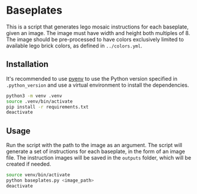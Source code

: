 # Baseplates

This is a script that generates lego mosaic instructions for each baseplate, given an image. The image must have width and height both multiples of 8. The image should be pre-processed to have colors exclusively limited to available lego brick colors, as defined in `../colors.yml`.

## Installation

It's recommended to use [pyenv](https://github.com/pyenv/pyenv) to use the Python version specified in `.python_version` and use a virtual environment to install the dependencies.

```bash
python3 -m venv .venv
source .venv/bin/activate
pip install -r requirements.txt
deactivate
```

## Usage

Run the script with the path to the image as an argument. The script will generate a set of instructions for each baseplate, in the form of an image file. The instruction images will be saved in the `outputs` folder, which will be created if needed.

```bash
source venv/bin/activate
python baseplates.py <image_path>
deactivate
```
